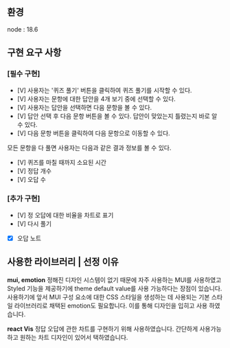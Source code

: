 ## **환경**

node : 18.6

## **구현 요구 사항**

### [필수 구현]

- [V] 사용자는 '퀴즈 풀기' 버튼을 클릭하여 퀴즈 풀기를 시작할 수 있다.
- [V] 사용자는 문항에 대한 답안을 4개 보기 중에 선택할 수 있다.
- [V] 사용자는 답안을 선택하면 다음 문항을 볼 수 있다.
- [V] 답안 선택 후 다음 문항 버튼을 볼 수 있다.
답안이 맞았는지 틀렸는지 바로 알 수 있다.
- [V] 다음 문항 버튼을 클릭하여 다음 문항으로 이동할 수 있다.

모든 문항을 다 풀면 사용자는 다음과 같은 결과 정보를 볼 수 있다.

- [V] 퀴즈를 마칠 때까지 소요된 시간
- [V] 정답 개수
- [V] 오답 수

### [추가 구현]

- [V] 정 오답에 대한 비율을 차트로 표기
- [V] 다시 풀기
- [X] 오답 노트

## **사용한 라이브러리 | 선정 이유**

**mui, emotion** 
 정해진 디자인 시스템이 없기 때문에 자주 사용하는 MUI를 사용하였고 Styled 기능을 제공하기에 theme default value를 사용 가능하다는 장점이 있습니다.
사용하기에 앞서  MUI 구성 요소에 대한 CSS 스타일을 생성하는 데 사용되는 기본 스타일 라이브러리로 채택된 emotion도 필요합니다.
이를 통해 디자인을 입히고 사용 하였습니다.  

**react Vis**
정답 오답에 관한 차트를 구현하기 위해 사용하였습니다. 간단하게 사용가능하고 원하는 차트
디자인이 있어서 택하였습니다.


